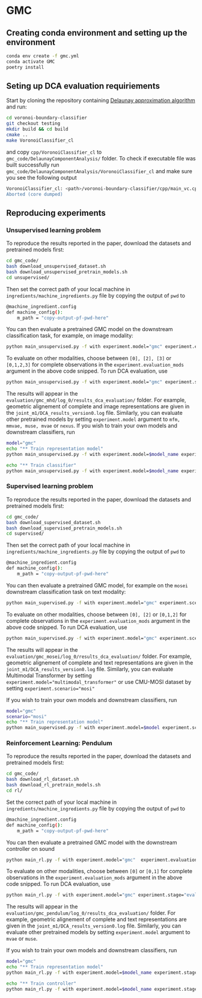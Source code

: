 # GMC

## Creating conda environment and setting up the environment
```bash
conda env create -f gmc.yml
conda activate GMC
poetry install
```


## Seting up DCA evaluation requiriements

Start by cloning the repository containing [Delaunay approximation algorithm](https://github.com/vlpolyansky/voronoi-boundary-classifier/tree/testing) and run:
```bash
cd voronoi-boundary-classifier
git checkout testing
mkdir build && cd build
cmake ..
make VoronoiClassifier_cl
```
and copy `cpp/VoronoiClassifier_cl` to `gmc_code/DelaunayComponentAnalysis/` folder. 
To check if executable file was built successfully run `gmc_code/DelaunayComponentAnalysis/VoronoiClassifier_cl` and make sure you see the following output
```bash
VoronoiClassifier_cl: <path>/voronoi-boundary-classifier/cpp/main_vc.cpp:51: void run_classification(int, char**): Assertion `argc >= 3' failed.
Aborted (core dumped)
```


## Reproducing experiments

### Unsupervised learning problem

To reproduce the results reported in the paper, download the datasets and pretrained models first:

```bash
cd gmc_code/
bash download_unsupervised_dataset.sh
bash download_unsupervised_pretrain_models.sh
cd unsupervised/
```

Then set the correct path of your local machine in `ingredients/machine_ingredients.py` file by copying the output of `pwd` to 
```bash
@machine_ingredient.config
def machine_config():
    m_path = "copy-output-pf-pwd-here"
```

You can then evaluate a pretrained GMC model on the downstream classification task, for example, on image modality:

```bash
python main_unsupervised.py -f with experiment.model="gmc" experiment.evaluation_mods=[1] experiment.stage="evaluate_downstream_classifier"
```

To evaluate on other modalities, choose between `[0], [2], [3]` or `[0,1,2,3]` for complete observations in the `experiment.evaluation_mods` argument in the above code snipped.  To run DCA evaluation, use 

```bash
python main_unsupervised.py -f with experiment.model="gmc" experiment.stage="evaluate_dca"
```

The results will appear in the `evaluation/gmc_mhd/log_0/results_dca_evaluation/` folder. For example, geometric alignement of complete and image representations are given in the `joint_m1/DCA_results_version0.log` file. Similarly, you can evaluate other pretrained models by setting `experiment.model` argument to `mfm, mmvae, muse, mvae` or `nexus`. If you wish to train your own models and downstream classifiers, run

```bash
model="gmc"
echo "** Train representation model"
python main_unsupervised.py -f with experiment.model=$model_name experiment.stage="train_model" 

echo "** Train classifier"
python main_unsupervised.py -f with experiment.model=$model_name experiment.stage="train_downstream_classfier"
```

### Supervised learning problem

To reproduce the results reported in the paper, download the datasets and pretrained models first:

```bash
cd gmc_code/
bash download_supervised_dataset.sh
bash download_supervised_pretrain_models.sh
cd supervised/
```

Then set the correct path of your local machine in `ingredients/machine_ingredients.py` file by copying the output of `pwd` to 
```bash
@machine_ingredient.config
def machine_config():
    m_path = "copy-output-pf-pwd-here"
```

You can then evaluate a pretrained GMC model, for example on the `mosei` downstream classification task on text modality:

```bash
python main_supervised.py -f with experiment.model="gmc" experiment.scenario="mosei" experiment.evaluation_mods=[1] experiment.stage="evaluate_downstream_classifier"
```

To evaluate on other modalities, choose between `[0], [2]` or `[0,1,2]` for complete observations in the `experiment.evaluation_mods` argument in the above code snipped.  To run DCA evaluation, use 

```bash
python main_supervised.py -f with experiment.model="gmc" experiment.scenario="mosei" experiment.stage="evaluate_dca"
```

The results will appear in the `evaluation/gmc_mosei/log_0/results_dca_evaluation/` folder. For example, geometric alignement of complete and text representations are given in the `joint_m1/DCA_results_version0.log` file. Similarly, you can evaluate Multimodal Transformer by setting `experiment.model="multimodal_transformer"` or use CMU-MOSI dataset by setting `experiment.scenario="mosi"`

If you wish to train your own models and downstream classifiers, run

```bash
model="gmc"
scenario="mosi"
echo "** Train representation model"
python main_supervised.py -f with experiment.model=$model experiment.scenario=$scenario experiment.stage="train_model" 
```



### Reinforcement Learning: Pendulum

To reproduce the results reported in the paper, download the datasets and pretrained models first:

```bash
cd gmc_code/
bash download_rl_dataset.sh
bash download_rl_pretrain_models.sh
cd rl/
```

Set the correct path of your local machine in `ingredients/machine_ingredients.py` file by copying the output of `pwd` to 
```bash
@machine_ingredient.config
def machine_config():
    m_path = "copy-output-pf-pwd-here"
```

You can then evaluate a pretrained GMC model with the downstream controller on sound

```bash
python main_rl.py -f with experiment.model="gmc"  experiment.evaluation_mods=[1] experiment.stage="evaluate_downstream_controller"
```

To evaluate on other modalities, choose between `[0]` or `[0,1]` for complete observations in the `experiment.evaluation_mods` argument in the above code snipped.  To run DCA evaluation, use 

```bash
python main_rl.py -f with experiment.model="gmc" experiment.stage="evaluate_dca"
```

The results will appear in the `evaluation/gmc_pendulum/log_0/results_dca_evaluation/` folder. For example, geometric alignement of complete and text representations are given in the `joint_m1/DCA_results_version0.log` file. Similarly, you can evaluate other pretrained models by setting `experiment.model` argument to `mvae` or `muse`.

If you wish to train your own models and downstream classifiers, run

```bash
model="gmc"
echo "** Train representation model"
python main_rl.py -f with experiment.model=$model_name experiment.stage="train_model" 

echo "** Train controller"
python main_rl.py -f with experiment.model=$model_name experiment.stage="train_downstream_controller" 
```


